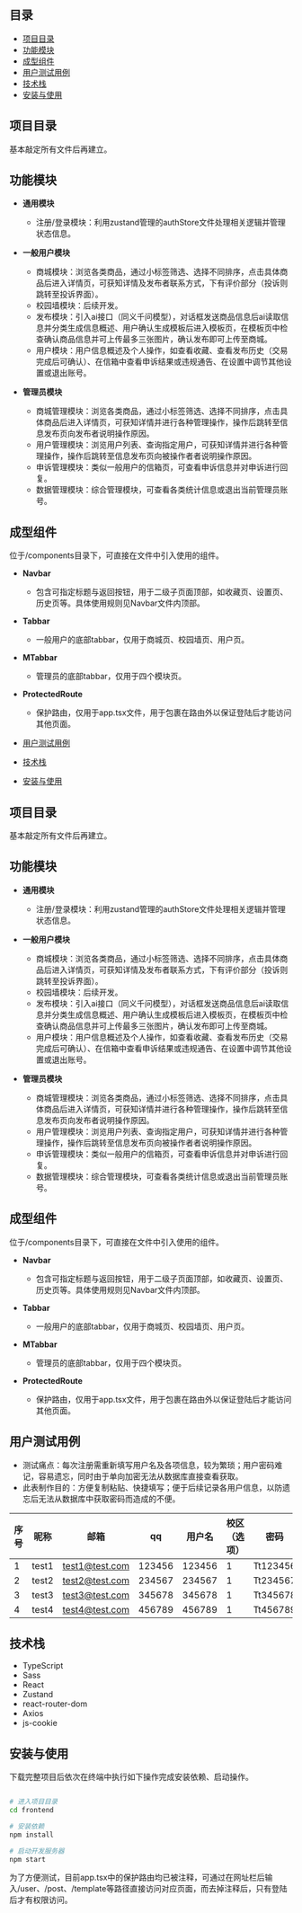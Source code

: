   ## 目录  
 
- [项目目录](#项目目录)  
- [功能模块](#功能模块)
- [成型组件](#成型组件)
- [用户测试用例](#用户测试用例)
- [技术栈](#技术栈)  
- [安装与使用](#安装与使用)  

## 项目目录

基本敲定所有文件后再建立。

## 功能模块  

- **通用模块**

  -  注册/登录模块：利用zustand管理的authStore文件处理相关逻辑并管理状态信息。

- **一般用户模块**

  -  商城模块：浏览各类商品，通过小标签筛选、选择不同排序，点击具体商品后进入详情页，可获知详情及发布者联系方式，下有评价部分（投诉则跳转至投诉界面）。
  -  校园墙模块：后续开发。
  -  发布模块：引入ai接口（同义千问模型），对话框发送商品信息后ai读取信息并分类生成信息概述、用户确认生成模板后进入模板页，在模板页中检查确认商品信息并可上传最多三张图片，确认发布即可上传至商城。
  -  用户模块：用户信息概述及个人操作，如查看收藏、查看发布历史（交易完成后可确认）、在信箱中查看申诉结果或违规通告、在设置中调节其他设置或退出账号。

- **管理员模块**

  - 商城管理模块：浏览各类商品，通过小标签筛选、选择不同排序，点击具体商品后进入详情页，可获知详情并进行各种管理操作，操作后跳转至信息发布页向发布者说明操作原因。
  - 用户管理模块：浏览用户列表、查询指定用户，可获知详情并进行各种管理操作，操作后跳转至信息发布页向被操作者者说明操作原因。
  - 申诉管理模块：类似一般用户的信箱页，可查看申诉信息并对申诉进行回复。
  - 数据管理模块：综合管理模块，可查看各类统计信息或退出当前管理员账号。

## 成型组件

位于/components目录下，可直接在文件中引入使用的组件。

- **Navbar**
  - 包含可指定标题与返回按钮，用于二级子页面顶部，如收藏页、设置页、历史页等。具体使用规则见Navbar文件内顶部。
    
- **Tabbar**
  - 一般用户的底部tabbar，仅用于商城页、校园墙页、用户页。
    
- **MTabbar**
  - 管理员的底部tabbar，仅用于四个模块页。
  
- **ProtectedRoute**
  - 保护路由，仅用于app.tsx文件，用于包裹在路由外以保证登陆后才能访问其他页面。


- [用户测试用例](#用户测试用例)
- [技术栈](#技术栈)  
- [安装与使用](#安装与使用)  

## 项目目录

基本敲定所有文件后再建立。

## 功能模块  

- **通用模块**

  -  注册/登录模块：利用zustand管理的authStore文件处理相关逻辑并管理状态信息。

- **一般用户模块**

  -  商城模块：浏览各类商品，通过小标签筛选、选择不同排序，点击具体商品后进入详情页，可获知详情及发布者联系方式，下有评价部分（投诉则跳转至投诉界面）。
  -  校园墙模块：后续开发。
  -  发布模块：引入ai接口（同义千问模型），对话框发送商品信息后ai读取信息并分类生成信息概述、用户确认生成模板后进入模板页，在模板页中检查确认商品信息并可上传最多三张图片，确认发布即可上传至商城。
  -  用户模块：用户信息概述及个人操作，如查看收藏、查看发布历史（交易完成后可确认）、在信箱中查看申诉结果或违规通告、在设置中调节其他设置或退出账号。

- **管理员模块**

  - 商城管理模块：浏览各类商品，通过小标签筛选、选择不同排序，点击具体商品后进入详情页，可获知详情并进行各种管理操作，操作后跳转至信息发布页向发布者说明操作原因。
  - 用户管理模块：浏览用户列表、查询指定用户，可获知详情并进行各种管理操作，操作后跳转至信息发布页向被操作者者说明操作原因。
  - 申诉管理模块：类似一般用户的信箱页，可查看申诉信息并对申诉进行回复。
  - 数据管理模块：综合管理模块，可查看各类统计信息或退出当前管理员账号。

## 成型组件

位于/components目录下，可直接在文件中引入使用的组件。

- **Navbar**
  - 包含可指定标题与返回按钮，用于二级子页面顶部，如收藏页、设置页、历史页等。具体使用规则见Navbar文件内顶部。
    
- **Tabbar**
  - 一般用户的底部tabbar，仅用于商城页、校园墙页、用户页。
    
- **MTabbar**
  - 管理员的底部tabbar，仅用于四个模块页。
  
- **ProtectedRoute**
  - 保护路由，仅用于app.tsx文件，用于包裹在路由外以保证登陆后才能访问其他页面。

## 用户测试用例
 
- 测试痛点：每次注册需重新填写用户名及各项信息，较为繁琐；用户密码难记，容易遗忘，同时由于单向加密无法从数据库直接查看获取。
- 此表制作目的：方便复制粘贴、快捷填写；便于后续记录各用户信息，以防遗忘后无法从数据库中获取密码而造成的不便。

| 序号  | 昵称  | 邮箱           | qq      | 用户名  | 校区（选项）   | 密码      |  
|------|-------|----------------|---------|---------|--------------|-----------|  
| 1    | test1 | test1@test.com | 123456  | 123456  | 1            | Tt123456  |  
| 2    | test2 | test2@test.com | 234567  | 234567  | 1            | Tt234567  |  
| 3    | test3 | test3@test.com | 345678  | 345678  | 1            | Tt345678  |  
| 4    | test4 | test4@test.com | 456789  | 456789  | 1            | Tt456789  |  


## 技术栈    
  
- TypeScript
- Sass  
- React
- Zustand
- react-router-dom
- Axios
- js-cookie

## 安装与使用  

下载完整项目后依次在终端中执行如下操作完成安装依赖、启动操作。  

```bash   

# 进入项目目录  
cd frontend  

# 安装依赖  
npm install  

# 启动开发服务器  
npm start

```
为了方便测试，目前app.tsx中的保护路由均已被注释，可通过在网址栏后输入/user、/post、/template等路径直接访问对应页面，而去掉注释后，只有登陆后才有权限访问。

